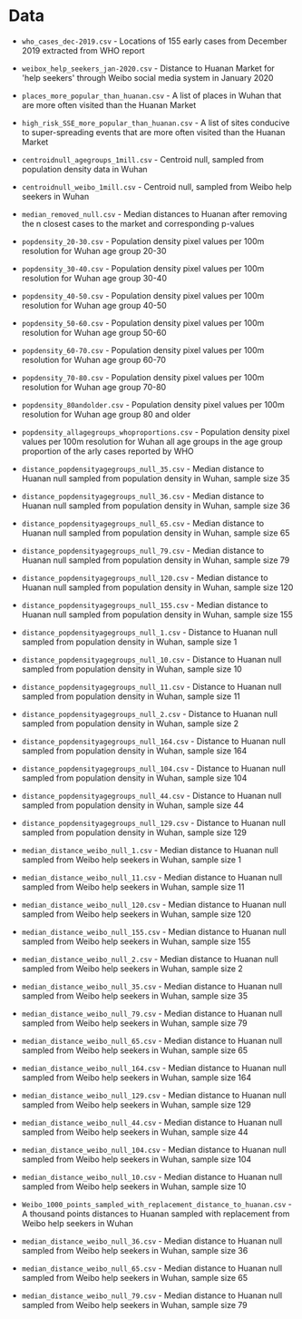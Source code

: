 # Data

- `who_cases_dec-2019.csv` - Locations of 155 early cases from December 2019 extracted from WHO report

- `weibox_help_seekers_jan-2020.csv` - Distance to Huanan Market for 'help seekers' through Weibo social media system in January 2020

- `places_more_popular_than_huanan.csv` - A list of places in Wuhan that are more often visited than the Huanan Market

- `high_risk_SSE_more_popular_than_huanan.csv` - A list of sites conducive to super-spreading events that are more often visited than the Huanan Market

- `centroidnull_agegroups_1mill.csv` - Centroid null, sampled from population density data in Wuhan

- `centroidnull_weibo_1mill.csv` - Centroid null, sampled from Weibo help seekers in Wuhan

- `median_removed_null.csv` - Median distances to Huanan after removing the n closest cases to the market and corresponding p-values

- `popdensity_20-30.csv` - Population density pixel values per 100m resolution for Wuhan age group 20-30

- `popdensity_30-40.csv` - Population density pixel values per 100m resolution for Wuhan age group 30-40

- `popdensity_40-50.csv` - Population density pixel values per 100m resolution for Wuhan age group 40-50

- `popdensity_50-60.csv` - Population density pixel values per 100m resolution for Wuhan age group 50-60

- `popdensity_60-70.csv` - Population density pixel values per 100m resolution for Wuhan age group 60-70

- `popdensity_70-80.csv` - Population density pixel values per 100m resolution for Wuhan age group 70-80

- `popdensity_80andolder.csv` - Population density pixel values per 100m resolution for Wuhan age group 80 and older

- `popdensity_allagegroups_whoproportions.csv` - Population density pixel values per 100m resolution for Wuhan all age groups in the age group proportion of the arly cases reported by WHO

- `distance_popdensityagegroups_null_35.csv` - Median distance to Huanan null sampled from population density in Wuhan, sample size 35 

- `distance_popdensityagegroups_null_36.csv` - Median distance to Huanan null sampled from population density in Wuhan, sample size 36 

- `distance_popdensityagegroups_null_65.csv` - Median distance to Huanan null sampled from population density in Wuhan, sample size 65 

- `distance_popdensityagegroups_null_79.csv` - Median distance to Huanan null sampled from population density in Wuhan, sample size 79 

- `distance_popdensityagegroups_null_120.csv` - Median distance to Huanan null sampled from population density in Wuhan, sample size 120 

- `distance_popdensityagegroups_null_155.csv` - Median distance to Huanan null sampled from population density in Wuhan, sample size 155 

- `distance_popdensityagegroups_null_1.csv` - Distance to Huanan null sampled from population density in Wuhan, sample size 1 

- `distance_popdensityagegroups_null_10.csv` - Distance to Huanan null sampled from population density in Wuhan, sample size 10 

- `distance_popdensityagegroups_null_11.csv` - Distance to Huanan null sampled from population density in Wuhan, sample size 11

- `distance_popdensityagegroups_null_2.csv` - Distance to Huanan null sampled from population density in Wuhan, sample size 2 

- `distance_popdensityagegroups_null_164.csv` - Distance to Huanan null sampled from population density in Wuhan, sample size 164

- `distance_popdensityagegroups_null_104.csv` - Distance to Huanan null sampled from population density in Wuhan, sample size 104

- `distance_popdensityagegroups_null_44.csv` - Distance to Huanan null sampled from population density in Wuhan, sample size 44

- `distance_popdensityagegroups_null_129.csv` - Distance to Huanan null sampled from population density in Wuhan, sample size 129 
 
- `median_distance_weibo_null_1.csv` - Median distance to Huanan null sampled from Weibo help seekers in Wuhan, sample size 1 

- `median_distance_weibo_null_11.csv` - Median distance to Huanan null sampled from Weibo help seekers in Wuhan, sample size 11

- `median_distance_weibo_null_120.csv` - Median distance to Huanan null sampled from Weibo help seekers in Wuhan, sample size 120

- `median_distance_weibo_null_155.csv` - Median distance to Huanan null sampled from Weibo help seekers in Wuhan, sample size 155

- `median_distance_weibo_null_2.csv` - Median distance to Huanan null sampled from Weibo help seekers in Wuhan, sample size 2

- `median_distance_weibo_null_35.csv` - Median distance to Huanan null sampled from Weibo help seekers in Wuhan, sample size 35

- `median_distance_weibo_null_79.csv` - Median distance to Huanan null sampled from Weibo help seekers in Wuhan, sample size 79

- `median_distance_weibo_null_65.csv` - Median distance to Huanan null sampled from Weibo help seekers in Wuhan, sample size 65

- `median_distance_weibo_null_164.csv` - Median distance to Huanan null sampled from Weibo help seekers in Wuhan, sample size 164

- `median_distance_weibo_null_129.csv` - Median distance to Huanan null sampled from Weibo help seekers in Wuhan, sample size 129

- `median_distance_weibo_null_44.csv` - Median distance to Huanan null sampled from Weibo help seekers in Wuhan, sample size 44

- `median_distance_weibo_null_104.csv` - Median distance to Huanan null sampled from Weibo help seekers in Wuhan, sample size 104

- `median_distance_weibo_null_10.csv` - Median distance to Huanan null sampled from Weibo help seekers in Wuhan, sample size 10

- `Weibo_1000_points_sampled_with_replacement_distance_to_huanan.csv` - A thousand points distances to Huanan sampled with replacement from Weibo help seekers in Wuhan






- `median_distance_weibo_null_36.csv` - Median distance to Huanan null sampled from Weibo help seekers in Wuhan, sample size 36

- `median_distance_weibo_null_65.csv` - Median distance to Huanan null sampled from Weibo help seekers in Wuhan, sample size 65

- `median_distance_weibo_null_79.csv` - Median distance to Huanan null sampled from Weibo help seekers in Wuhan, sample size 79
 
 
 
 
 
 
 
